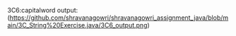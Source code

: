 3C6:capitalword
output:(https://github.com/shravanagowri/shravanagowri_assignment_java/blob/main/3C_String%20Exercise.java/3C6_output.png)

